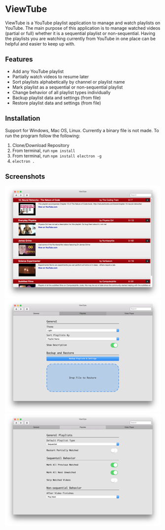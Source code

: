# ViewTube
ViewTube is a YouTube playlist application to manage and watch playlists on YouTube. The main purpose of this application is to manage watched videos (partial or full) whether it is a sequential playlist or non-sequential. Having the playlists you are watching currently from YouTube in one place can be helpful and easier to keep up with.

## Features
+ Add any YouTube playlist
+ Partially watch videos to resume later
+ Sort playlists alphabetically by channel or playlist name
+ Mark playlist as a sequential or non-sequential playlist
+ Change behavior of all playlist types individually
+ Backup playlist data and settings (from file)
+ Restore playlist data and settings (from file)

## Installation
Support for Windows, Mac OS, Linux. Currently a binary file is not made.
To run the program follow the following:
1. Clone/Download Repository
2. From terminal, run `npm install`
3. From terminal, run `npm install electron -g`
4. `electron .`

## Screenshots
![alt-text](https://github.com/amanb014/viewtube/blob/master/img/main.png)
![alt-text](https://github.com/amanb014/viewtube/blob/master/img/settings1.png)
![alt-text](https://github.com/amanb014/viewtube/blob/master/img/settings2.png)
